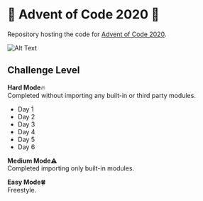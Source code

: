 # :christmas_tree: Advent of Code 2020 :christmas_tree:

Repository hosting the code for [Advent of Code 2020](https://adventofcode.com/2020/about).  
  
![Alt Text](https://media4.giphy.com/media/UTFiHeDL8cOSA/giphy.gif)

## Challenge Level

**Hard Mode**:fire:   
Completed without importing any built-in or third party modules.  

* Day 1
* Day 2
* Day 3
* Day 4
* Day 5
* Day 6
  
**Medium Mode**:warning:  
Completed importing only built-in modules.  
  
**Easy Mode**:four_leaf_clover:   
Freestyle.  
